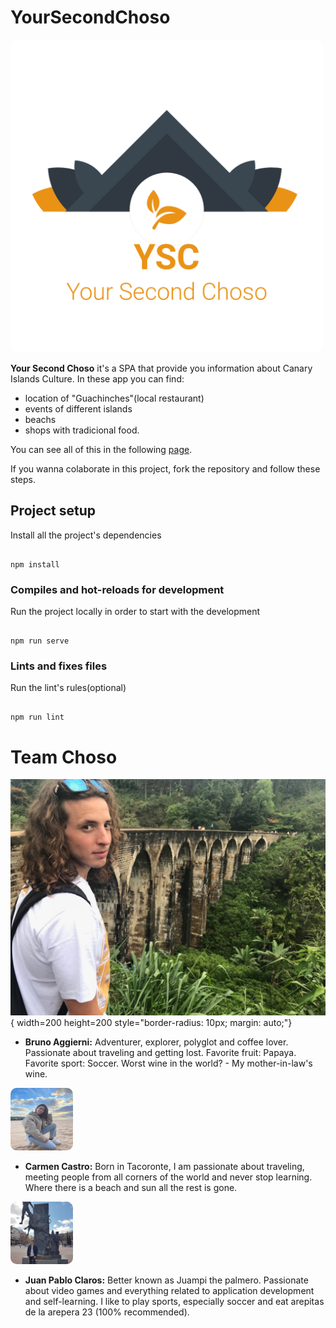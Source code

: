# YourSecondChoso
<img src="./src/assets/logo_transparent.png" title="Logo YourSecondChoso" alt="YourSecondChoso" style="height: 500px; width:500px; border-radius: 10px; margin: auto;"/>

  **Your Second Choso** it's a SPA that provide you information about Canary Islands Culture. In these app you can find:
- location of "Guachinches"(local restaurant)
- events of different islands
- beachs
- shops with tradicional food.

You can see all of this in the following [page](https://landingysc.netlify.app/).

If you wanna colaborate in this project, fork the repository and follow these steps.

##  Project setup
Install all the project's dependencies
```

npm install

```
###  Compiles and hot-reloads for development
Run the project locally in order to start with the development
```

npm run serve

``` 
###  Lints and fixes files
Run the lint's rules(optional)
```

npm run lint

```
# Team Choso
![Bruno Aggierni](./src/assets/About/br_bruno.jpg "Bruno photo"){ width=200 height=200 style="border-radius: 10px; margin: auto;"}

- **Bruno Aggierni:** Adventurer, explorer, polyglot and coffee lover. Passionate about traveling and getting lost. Favorite fruit: Papaya. Favorite sport: Soccer. Worst wine in the world? - My mother-in-law's wine.

<img src="./src/assets/About/ca_carmen.jpg" alt="Carmen photo" style="height: 100px; width:100px; border-radius: 10px; margin: auto;"/>

- **Carmen Castro:** Born in Tacoronte, I am passionate about traveling, meeting people from all corners of the world and never stop learning. Where there is a beach and sun all the rest is gone.

<img src="./src/assets/About/jp_juanpa.jpg" alt="Juan Pablo photo" style="height: 100px; width:100px; border-radius: 10px; margin: auto;"/>

- **Juan Pablo Claros:** Better known as Juampi the palmero. Passionate about video games and everything related to application development and self-learning. I like to play sports, especially soccer and eat arepitas de la arepera 23 (100% recommended).

